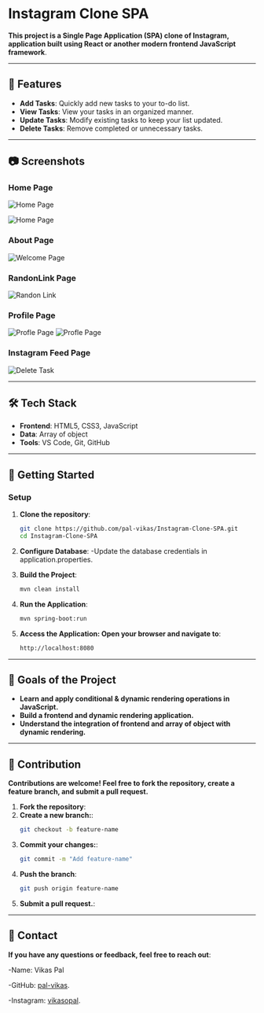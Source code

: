 # Instagram Clone SPA 

**This project is a Single Page Application (SPA) clone of Instagram, application built using React or another modern frontend JavaScript framework**.

---

## 🌟 Features

- **Add Tasks**: Quickly add new tasks to your to-do list.
- **View Tasks**: View your tasks in an organized manner.
- **Update Tasks**: Modify existing tasks to keep your list updated.
- **Delete Tasks**: Remove completed or unnecessary tasks.

---

## 📷 Screenshots

### Home Page
![Home Page](https://github.com/user-attachments/assets/af860396-4879-48d3-a0f5-ca3847736a98)

![Home Page](https://github.com/user-attachments/assets/db38bbb9-3970-49c4-9d0a-80b104dd40a1)

### About Page

![Welcome Page](https://github.com/user-attachments/assets/7878bd4c-da50-4535-bc00-734f9c102d57)

### RandonLink Page
![Randon Link](https://github.com/user-attachments/assets/990c07b6-6b7f-4ece-8528-265b206134a2)

### Profile Page
![Profle Page](https://github.com/user-attachments/assets/bda59e52-8a23-4fea-8b4a-02c80cdfc372)
![Profle Page](https://github.com/user-attachments/assets/e760fb11-2750-4031-9aab-a3206cab943a)

### Instagram Feed Page
![Delete Task](https://github.com/user-attachments/assets/3b9779a3-68a7-4d2c-9263-4d6a79a23719)

---

## 🛠️ Tech Stack

- **Frontend**: HTML5, CSS3, JavaScript
- **Data**: Array of object
- **Tools**: VS Code, Git, GitHub

---

## 🚀 Getting Started

### Setup

1. **Clone the repository**:
   ```bash
   git clone https://github.com/pal-vikas/Instagram-Clone-SPA.git
   cd Instagram-Clone-SPA
2. **Configure Database**:
-Update the database credentials in application.properties.

3. **Build the Project**:
   ```bash
   mvn clean install
4. **Run the Application**:
   ```bash
   mvn spring-boot:run
5. **Access the Application: Open your browser and navigate to**:
    ```bash
    http://localhost:8080

---

## 🎯 Goals of the Project

- **Learn and apply conditional & dynamic rendering operations in JavaScript.**
- **Build a frontend and dynamic rendering application.**
- **Understand the integration of frontend and array of object with dynamic rendering.**

---

## 🙌 Contribution

**Contributions are welcome! Feel free to fork the repository, create a feature branch, and submit a pull request.**

1. **Fork the repository**:
2. **Create a new branch:**:
    ```bash
    git checkout -b feature-name
3. **Commit your changes:**:
   ```bash
   git commit -m "Add feature-name"
4. **Push the branch**:
   ```bash
   git push origin feature-name
5. **Submit a pull request.**:

---

## 📧 Contact

**If you have any questions or feedback, feel free to reach out**:

-Name: Vikas Pal

-GitHub: [pal-vikas](https://github.com/pal-vikas).

-Instagram: [vikasopal](https://www.instagram.com/vikasopal).

   
